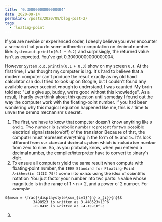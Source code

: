 ```yaml
---
title: '0.30000000000000004'
date: 2020-09-14
permalink: /posts/2020/09/blog-post-2/
tags:
  - floating-point
---
```

If you are newbie or experienced coder, I deeply believe you ever encounter a scenario that you do some arithmetic computation on decimal number like:
 `System.out.println(0.1 + 0.2)` and surprisingly, the returned value isn't as expected. You've got 0.30000000000000004. 

However `System.out.println(0.1 + 0.3)` show on my screen `0.4`. 
At the first time, I was thought my computer is lag. It's hard to believe that a modern computer can't produce the result exactly as my old hand calculator can do.
I tried to look up on Google, but I couldn't found any available answer succinct enough to understand. I was daunted. My brain told me: "Let's give up, buddy, we're good without this knowledge". 
As a result, I hardly ever think about this question until someday I found out the way the computer work with the floating-point number. 
If you had been wondering why this magical equation happened like me, this is a time to unveil the behind mechanism's secret.


1. The first, we have to know that computer doesn't know anything like `0` and `1`. Two number is symbolic number represent for two possible electrical signal state(on/off) of the transistor.
Because of that, the computer must represent everything in the form of `0s` and `1s`. It's look different from our standard decimal system which is include ten number from zero to nine. 
So, as you probably know, when you entered a decimal number, the compiler/interpreter have to convert to binary's digit.
2. To ensure all computers yield the same result when compute with floating-point number, the `IEEE Standard for Floating-Point Arithmetic (IEEE 754)` come into exists using the idea of scientific notation.
You just factor your number into two parts: a value whose magnitude is in the range of 1 ≤ n < 2, and a power of 2 number. For example: 
```
$$mean = \frac{\displaystyle\sum_{i=1}^{n} x_{i}}{n}$$
             3498523 is written as 3.498523×10^6
             −0.0432 is written as −4.32×10^−2
```

3. 